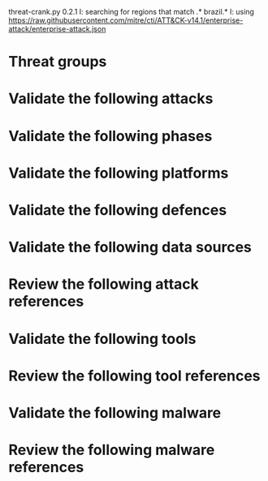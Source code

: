 threat-crank.py 0.2.1
I: searching for regions that match .* brazil.*
I: using https://raw.githubusercontent.com/mitre/cti/ATT&CK-v14.1/enterprise-attack/enterprise-attack.json
# Threat groups


# Validate the following attacks


# Validate the following phases


# Validate the following platforms


# Validate the following defences


# Validate the following data sources


# Review the following attack references


# Validate the following tools


# Review the following tool references


# Validate the following malware


# Review the following malware references


